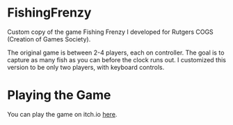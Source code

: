 # FishingFrenzy
Custom copy of the game Fishing Frenzy I developed for Rutgers COGS (Creation of Games Society).

The original game is between 2-4 players, each on controller. The goal is to capture as many fish as you can before the clock runs out. I customized this version to be only two players, with keyboard controls. 

# Playing the Game
You can play the game on itch.io [here]([https://chexedy.github.io/](https://chexedy.itch.io/fishing-frenzy)).
